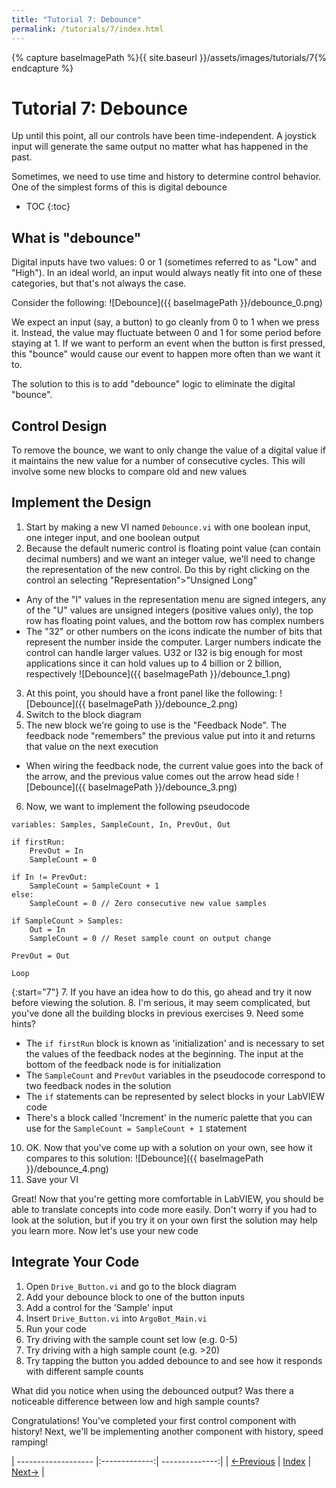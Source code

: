 ```yaml
---
title: "Tutorial 7: Debounce"
permalink: /tutorials/7/index.html
---
```

[PREV]: {{site.baseurl}}/tutorials/6/index.html
[HOME]: {{site.baseurl}}/index.html
[NEXT]: {{site.baseurl}}/tutorials/8/index.html

{% capture baseImagePath %}{{ site.baseurl }}/assets/images/tutorials/7{% endcapture %}

# Tutorial 7: Debounce

Up until this point, all our controls have been time-independent.
A joystick input will generate the same output no matter what has happened in the past.

Sometimes, we need to use time and history to determine control behavior.
One of the simplest forms of this is digital debounce

* TOC
{:toc}

## What is "debounce"

Digital inputs have two values: 0 or 1 (sometimes referred to as "Low" and "High").
In an ideal world, an input would always neatly fit into one of these categories, but that's not always the case.

Consider the following:
![Debounce]({{ baseImagePath }}/debounce_0.png)

We expect an input (say, a button) to go cleanly from 0 to 1 when we press it.
Instead, the value may fluctuate between 0 and 1 for some period before staying at 1.
If we want to perform an event when the button is first pressed, this "bounce" would cause our event to happen more often than we want it to.

The solution to this is to add "debounce" logic to eliminate the digital "bounce".

## Control Design

To remove the bounce, we want to only change the value of a digital value if it maintains the new value for a number of consecutive cycles.
This will involve some new blocks to compare old and new values

## Implement the Design

1. Start by making a new VI named `Debounce.vi` with one boolean input, one integer input, and one boolean output
2. Because the default numeric control is floating point value (can contain decimal numbers) and we want an integer value, we'll need to change the representation of the new control.  Do this by right clicking on the control an selecting "Representation">"Unsigned Long"
  - Any of the "I" values in the representation menu are signed integers, any of the "U" values are unsigned integers (positive values only), the top row has floating point values, and the bottom row has complex numbers
  - The "32" or other numbers on the icons indicate the number of bits that represent the number inside the computer.  Larger numbers indicate the control can handle larger values.  U32 or I32 is big enough for most applications since it can hold values up to 4 billion or 2 billion, respectively
![Debounce]({{ baseImagePath }}/debounce_1.png)
3. At this point, you should have a front panel like the following:
![Debounce]({{ baseImagePath }}/debounce_2.png)
4. Switch to the block diagram
5. The new block we're going to use is the "Feedback Node".  The feedback node "remembers" the previous value put into it and returns that value on the next execution
  - When wiring the feedback node, the current value goes into the back of the arrow, and the previous value comes out the arrow head side
![Debounce]({{ baseImagePath }}/debounce_3.png)
6. Now, we want to implement the following pseudocode

```
variables: Samples, SampleCount, In, PrevOut, Out

if firstRun:
    PrevOut = In
    SampleCount = 0

if In != PrevOut:
    SampleCount = SampleCount + 1
else:
    SampleCount = 0 // Zero consecutive new value samples

if SampleCount > Samples:
    Out = In
    SampleCount = 0 // Reset sample count on output change

PrevOut = Out

Loop
```

{:start="7"}
7. If you have an idea how to do this, go ahead and try it now before viewing the solution.
8. I'm serious, it may seem complicated, but you've done all the building blocks in previous exercises
9. Need some hints?
  - The `if firstRun` block is known as 'initialization' and is necessary to set the values of the feedback nodes at the beginning.  The input at the bottom of the feedback node is for initialization
  - The `SampleCount` and `PrevOut` variables in the pseudocode correspond to two feedback nodes in the solution
  - The `if` statements can be represented by select blocks in your LabVIEW code
  - There's a block called 'Increment' in the numeric palette that you can use for the `SampleCount = SampleCount + 1` statement
10. OK.  Now that you've come up with a solution on your own, see how it compares to this solution:
![Debounce]({{ baseImagePath }}/debounce_4.png)
11. Save your VI

Great!  Now that you're getting more comfortable in LabVIEW, you should be able to translate concepts into code more easily.
Don't worry if you had to look at the solution, but if you try it on your own first the solution may help you learn more.
Now let's use your new code

## Integrate Your Code

1. Open `Drive_Button.vi` and go to the block diagram
2. Add your debounce block to one of the button inputs
3. Add a control for the 'Sample' input
4. Insert `Drive_Button.vi` into `ArgoBot_Main.vi`
5. Run your code
6. Try driving with the sample count set low (e.g. 0-5)
7. Try driving with a high sample count (e.g. >20)
8. Try tapping the button you added debounce to and see how it responds with different sample counts

What did you notice when using the debounced output?
Was there a noticeable difference between low and high sample counts?

Congratulations!  You've completed your first control component with history!
Next, we'll be implementing another component with history, speed ramping!

| ------------------- |:-------------:| --------------:|
| [<-Previous][PREV]  | [Index][HOME] | [Next->][NEXT] |

